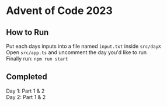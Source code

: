 # Advent of Code 2023

## How to Run

Put each days inputs into a file named `input.txt` inside `src/dayX`  
Open `src/app.ts` and uncomment the day you'd like to run  
Finally run: `npm run start`

## Completed

Day 1: Part 1 & 2  
Day 2: Part 1 & 2

